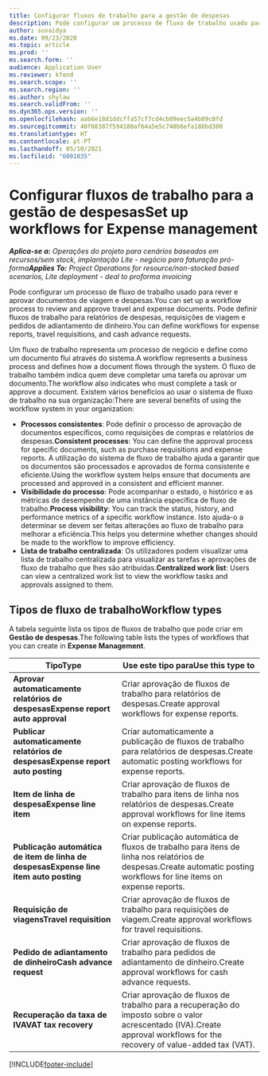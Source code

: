 ```yaml
---
title: Configurar fluxos de trabalho para a gestão de despesas
description: Pode configurar um processo de fluxo de trabalho usado para rever e aprovar documentos de viagem e despesas.
author: suvaidya
ms.date: 09/23/2020
ms.topic: article
ms.prod: ''
ms.search.form: ''
audience: Application User
ms.reviewer: kfend
ms.search.scope: ''
ms.search.region: ''
ms.author: shylaw
ms.search.validFrom: ''
ms.dyn365.ops.version: ''
ms.openlocfilehash: aab6e18d1ddcffa57cf7cd4cb09eec5a4b89c0fd
ms.sourcegitcommit: 40f68387f594180af64a5e5c748b6efa188bd300
ms.translationtype: HT
ms.contentlocale: pt-PT
ms.lasthandoff: 05/10/2021
ms.locfileid: "6001035"
---
```

# <a name="set-up-workflows-for-expense-management"></a><span data-ttu-id="a2ecc-103">Configurar fluxos de trabalho para a gestão de despesas</span><span class="sxs-lookup"><span data-stu-id="a2ecc-103">Set up workflows for Expense management</span></span>

<span data-ttu-id="a2ecc-104">_**Aplica-se a:** Operações do projeto para cenários baseados em recursos/sem stock, implantação Lite - negócio para faturação pró-forma_</span><span class="sxs-lookup"><span data-stu-id="a2ecc-104">_**Applies To:** Project Operations for resource/non-stocked based scenarios, Lite deployment - deal to proforma invoicing_</span></span>

<span data-ttu-id="a2ecc-105">Pode configurar um processo de fluxo de trabalho usado para rever e aprovar documentos de viagem e despesas.</span><span class="sxs-lookup"><span data-stu-id="a2ecc-105">You can set up a workflow process to review and approve travel and expense documents.</span></span> <span data-ttu-id="a2ecc-106">Pode definir fluxos de trabalho para relatórios de despesas, requisições de viagem e pedidos de adiantamento de dinheiro.</span><span class="sxs-lookup"><span data-stu-id="a2ecc-106">You can define workflows for expense reports, travel requisitions, and cash advance requests.</span></span>

<span data-ttu-id="a2ecc-107">Um fluxo de trabalho representa um processo de negócio e define como um documento flui através do sistema.</span><span class="sxs-lookup"><span data-stu-id="a2ecc-107">A workflow represents a business process and defines how a document flows through the system.</span></span> <span data-ttu-id="a2ecc-108">O fluxo de trabalho também indica quem deve completar uma tarefa ou aprovar um documento.</span><span class="sxs-lookup"><span data-stu-id="a2ecc-108">The workflow also indicates who must complete a task or approve a document.</span></span> <span data-ttu-id="a2ecc-109">Existem vários benefícios ao usar o sistema de fluxo de trabalho na sua organização:</span><span class="sxs-lookup"><span data-stu-id="a2ecc-109">There are several benefits of using the workflow system in your organization:</span></span>

- <span data-ttu-id="a2ecc-110">**Processos consistentes**: Pode definir o processo de aprovação de documentos específicos, como requisições de compras e relatórios de despesas.</span><span class="sxs-lookup"><span data-stu-id="a2ecc-110">**Consistent processes**: You can define the approval process for specific documents, such as purchase requisitions and expense reports.</span></span> <span data-ttu-id="a2ecc-111">A utilização do sistema de fluxo de trabalho ajuda a garantir que os documentos são processados e aprovados de forma consistente e eficiente.</span><span class="sxs-lookup"><span data-stu-id="a2ecc-111">Using the workflow system helps ensure that documents are processed and approved in a consistent and efficient manner.</span></span>
- <span data-ttu-id="a2ecc-112">**Visibilidade do processo**: Pode acompanhar o estado, o histórico e as métricas de desempenho de uma instância específica de fluxo de trabalho.</span><span class="sxs-lookup"><span data-stu-id="a2ecc-112">**Process visibility**: You can track the status, history, and performance metrics of a specific workflow instance.</span></span> <span data-ttu-id="a2ecc-113">Isto ajuda-o a determinar se devem ser feitas alterações ao fluxo de trabalho para melhorar a eficiência.</span><span class="sxs-lookup"><span data-stu-id="a2ecc-113">This helps you determine whether changes should be made to the workflow to improve efficiency.</span></span>
- <span data-ttu-id="a2ecc-114">**Lista de trabalho centralizada**: Os utilizadores podem visualizar uma lista de trabalho centralizada para visualizar as tarefas e aprovações de fluxo de trabalho que lhes são atribuídas.</span><span class="sxs-lookup"><span data-stu-id="a2ecc-114">**Centralized work list**: Users can view a centralized work list to view the workflow tasks and approvals assigned to them.</span></span> 

## <a name="workflow-types"></a><span data-ttu-id="a2ecc-115">Tipos de fluxo de trabalho</span><span class="sxs-lookup"><span data-stu-id="a2ecc-115">Workflow types</span></span>

<span data-ttu-id="a2ecc-116">A tabela seguinte lista os tipos de fluxos de trabalho que pode criar em **Gestão de despesas**.</span><span class="sxs-lookup"><span data-stu-id="a2ecc-116">The following table lists the types of workflows that you can create in **Expense Management**.</span></span>


|              <span data-ttu-id="a2ecc-117"><strong>Tipo</strong></span><span class="sxs-lookup"><span data-stu-id="a2ecc-117"><strong>Type</strong></span></span>              |                   <span data-ttu-id="a2ecc-118"><strong>Use este tipo para</strong></span><span class="sxs-lookup"><span data-stu-id="a2ecc-118"><strong>Use this type to</strong></span></span>                   |
|-------------------------------------------------|-----------------------------------------------------------------------|
|   <span data-ttu-id="a2ecc-119"><strong>Aprovar automaticamente relatórios de despesas</strong></span><span class="sxs-lookup"><span data-stu-id="a2ecc-119"><strong>Expense report auto approval</strong></span></span> |            <span data-ttu-id="a2ecc-120">Criar aprovação de fluxos de trabalho para relatórios de despesas.</span><span class="sxs-lookup"><span data-stu-id="a2ecc-120">Create approval workflows for expense reports.</span></span>             |
|  <span data-ttu-id="a2ecc-121"><strong>Publicar automaticamente relatórios de despesas</strong></span><span class="sxs-lookup"><span data-stu-id="a2ecc-121"><strong>Expense report auto posting</strong></span></span>   |        <span data-ttu-id="a2ecc-122">Criar automaticamente a publicação de fluxos de trabalho para relatórios de despesas.</span><span class="sxs-lookup"><span data-stu-id="a2ecc-122">Create automatic posting workflows for expense reports.</span></span>        |
|       <span data-ttu-id="a2ecc-123"><strong>Item de linha de despesa</strong></span><span class="sxs-lookup"><span data-stu-id="a2ecc-123"><strong>Expense line item</strong></span></span>        |     <span data-ttu-id="a2ecc-124">Criar aprovação de fluxos de trabalho para itens de linha nos relatórios de despesas.</span><span class="sxs-lookup"><span data-stu-id="a2ecc-124">Create approval workflows for line items on expense reports.</span></span>      |
| <span data-ttu-id="a2ecc-125"><strong>Publicação automática de item de linha de despesas</strong></span><span class="sxs-lookup"><span data-stu-id="a2ecc-125"><strong>Expense line item auto posting</strong></span></span> | <span data-ttu-id="a2ecc-126">Criar publicação automática de fluxos de trabalho para itens de linha nos relatórios de despesas.</span><span class="sxs-lookup"><span data-stu-id="a2ecc-126">Create automatic posting workflows for line items on expense reports.</span></span> |
|       <span data-ttu-id="a2ecc-127"><strong>Requisição de viagens</strong></span><span class="sxs-lookup"><span data-stu-id="a2ecc-127"><strong>Travel requisition</strong></span></span>       |          <span data-ttu-id="a2ecc-128">Criar aprovação de fluxos de trabalho para requisições de viagem.</span><span class="sxs-lookup"><span data-stu-id="a2ecc-128">Create approval workflows for travel requisitions.</span></span>           |
|      <span data-ttu-id="a2ecc-129"><strong>Pedido de adiantamento de dinheiro</strong></span><span class="sxs-lookup"><span data-stu-id="a2ecc-129"><strong>Cash advance request</strong></span></span>      |         <span data-ttu-id="a2ecc-130">Criar aprovação de fluxos de trabalho para pedidos de adiantamento de dinheiro.</span><span class="sxs-lookup"><span data-stu-id="a2ecc-130">Create approval workflows for cash advance requests.</span></span>          |
|        <span data-ttu-id="a2ecc-131"><strong>Recuperação da taxa de IVA</strong></span><span class="sxs-lookup"><span data-stu-id="a2ecc-131"><strong>VAT tax recovery</strong></span></span>        | <span data-ttu-id="a2ecc-132">Criar aprovação de fluxos de trabalho para a recuperação do imposto sobre o valor acrescentado (IVA).</span><span class="sxs-lookup"><span data-stu-id="a2ecc-132">Create approval workflows for the recovery of value-added tax (VAT).</span></span>  |


[!INCLUDE[footer-include](../includes/footer-banner.md)]